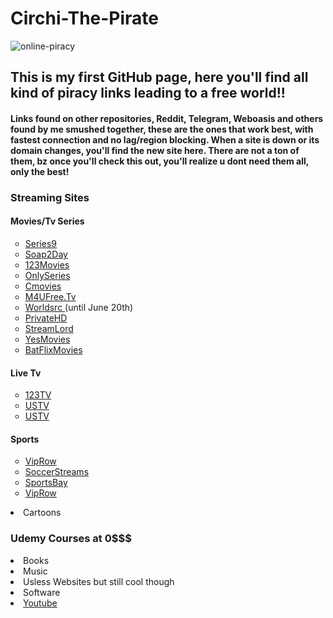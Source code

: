 # <h1>Circhi-The-Pirate</h1>

![online-piracy](https://user-images.githubusercontent.com/102611155/162018014-92de099d-7422-4331-9b8b-94339393fd5f.jpg)

<h2> This is my first GitHub page, here you'll find 
all kind of piracy links leading to a free world!!</h2> 
<h4> Links found on other repositories, Reddit, Telegram, Weboasis and others found by me smushed together, these are the ones that work best, with fastest connection and no lag/region blocking.
When a site is down or its domain changes, you'll find the new site here.
There are not a ton of them, bz once you'll check this out, you'll realize u dont need them all, only the best!</h4>

<h3> Streaming Sites </h3>

  
<h4>Movies/Tv Series</h4>
<ul style="list-style-type:circle">
<li> <a href="https://series9.me/" target-"_blank"> Series9 </a> </li>
<li> <a href="https://soap2day.ac/" target-"_blank"> Soap2Day </a> </li>
<li> <a href="https://ww1.123moviesfree.net/" target-"_blank"> 123Movies </a> </li>
<li> <a href="https://cinefunhd.com/" target-"_blank"> OnlySeries </a> </li>
<li> <a href="https://cmovies.online/" target-"_blank"> Cmovies </a> </li>
<li> <a href="https://ww1.m4ufree.tv/" target-"_blank"> M4UFree.Tv </a> </li>
<li> <a href="https://www.worldsrc.net/" target-"_blank"> Worldsrc  </a> (until June 20th)</li>
<li> <a href="https://www.privatehd.xyz//" target-"_blank"> PrivateHD  </a> </li>
<li> <a href="http://www.streamlord.com/" target-"_blank"> StreamLord </a></li>
<li> <a href="https://yesmovies.pe/yes.html" target-"_blank"> YesMovies </a></li>
<li> <a href="https://batflixmovies.club/" target-"_blank"> BatFlixMovies </a></li>
   
  </ul>

<h4>Live Tv</h4>
  <ul style="list-style-type:circle">
  
  
<li> <a href="http://live94today.com/top-streams/" target-"_blank"> 123TV </a> </li>
<li> <a href="https://ustv247.tv/" target-"_blank"> USTV </a> </li> 
  <li> <a href="hhttp://time4tv.stream/" target-"_blank"> USTV </a> </li> 
  </ul>
  
  
<h4>Sports </h4>
  <ul style="list-style-type:circle">

<li> <a href="https://en.viprow.me/" target-"_blank"> VipRow </a> </li>
  <li> <a href="https://main.soccerstreams-100.tv/" target-"_blank"> SoccerStreams </a> </li>
<li> <a href="https://www.sportsbay.sx/" target-"_blank"> SportsBay </a> </li>
<li> <a href="https://en.viprow.me/" target-"_blank"> VipRow </a> </li>


</ul>

<li>Cartoons</li>

</ul>  
<h3> Udemy Courses at 0$$$</h3>
<li>Books </li>
<li>Music </li>
<li>Usless Websites but still cool though </li>


<li>Software </li>
<li> <a href="https://www.youtube.com/" target="_blank"> Youtube </a> </li>
